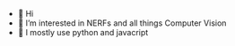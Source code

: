 - 👋 Hi
- 👀 I’m interested in NERFs and all things Computer Vision
- 🌱 I mostly use python and javacript


<!---
BabyBlue26/BabyBlue26 is a ✨ special ✨ repository because its `README.md` (this file) appears on your GitHub profile.
You can click the Preview link to take a look at your changes.
--->
